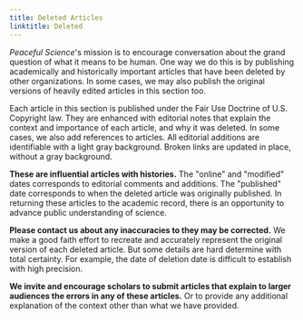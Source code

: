 ```yaml
---
title: Deleted Articles
linktitle: Deleted
---
```


*Peaceful Science*'s mission is to encourage conversation about the grand question of what it means to be human. One way we do this is by publishing academically and historically important articles that have been deleted by other organizations. In some cases, we may also publish the original versions of heavily edited articles in this section too. 

Each article in this section is published under the Fair Use Doctrine of U.S. Copyright law. They are enhanced with editorial notes that explain the context and importance of each article, and why it was deleted.  In some cases, we also add references to articles. All editorial additions are identifiable with a light gray background. Broken links are  updated in place, without a gray background.

**These are influential articles with histories.** The "online" and "modified" dates corresponds to  editorial comments and additions. The "published" date  corresponds to when the deleted article was originally published. In returning these articles to the academic record, there is an opportunity to advance public understanding of science. 

**Please contact us about any inaccuracies to they may be corrected.** We make a good faith effort to recreate and accurately represent the original version of each deleted article. But some details are hard determine with total certainty. For example, the date of deletion date is difficult to establish with high precision.  

**We invite and encourage scholars to submit articles that explain to larger audiences the errors in any of these articles.** Or to provide any additional explanation of the context other than what we have provided.



